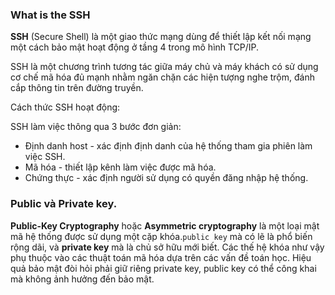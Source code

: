 ### What is the SSH

**SSH** (Secure Shell) là một giao thức mạng dùng để thiết lập kết nối mạng một cách bảo mật hoạt động ở tầng 4 trong mô hình TCP/IP.

SSH là một chương trình tương tác giữa máy chủ và máy khách có sử dụng cơ chế mã hóa đủ mạnh nhằm ngăn chặn các hiện tượng nghe trộm, đánh cắp thông tin trên đường truyền.

Cách thức SSH hoạt động:

SSH làm việc thông qua 3 bước đơn giản:
- Định danh host - xác định định danh của hệ thống tham gia phiên làm việc SSH.
- Mã hóa - thiết lập kênh làm việc được mã hóa.
- Chứng thực - xác định người sử dụng có quyền đăng nhập hệ thống.

### Public và Private key.

**Public-Key Cryptography** hoặc **Asymmetric cryptography** là một loại mật mã hệ thống được sử dụng một cặp khóa.`public key` mà có lẽ là phổ biến rộng dãi, và **private key** mà là chủ sở hữu mới biết. Các thế hệ khóa như vậy phụ thuộc vào các thuật toán mã hóa dựa trên các vấn đề toán học. Hiệu quả bảo mật đòi hỏi phải giữ riêng private key, public key có thể công khai mà không ảnh hưởng đến bảo mật.
